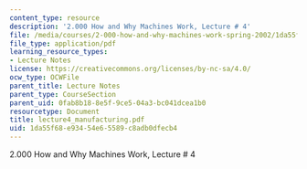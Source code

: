 ```yaml
---
content_type: resource
description: '2.000 How and Why Machines Work, Lecture # 4'
file: /media/courses/2-000-how-and-why-machines-work-spring-2002/1da55f68e93454e65589c8adb0dfecb4_lecture4_manufacturing.pdf
file_type: application/pdf
learning_resource_types:
- Lecture Notes
license: https://creativecommons.org/licenses/by-nc-sa/4.0/
ocw_type: OCWFile
parent_title: Lecture Notes
parent_type: CourseSection
parent_uid: 0fab8b18-8e5f-9ce5-04a3-bc041dcea1b0
resourcetype: Document
title: lecture4_manufacturing.pdf
uid: 1da55f68-e934-54e6-5589-c8adb0dfecb4
---
```

2.000 How and Why Machines Work, Lecture # 4